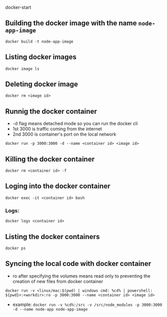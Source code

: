docker-start

## Building the docker image with the name `node-app-image`

`docker build -t node-app-image`

## Listing docker images

`docker image ls`

## Deleting docker image

`docker rm <image id> `

## Runnig the docker container
- -d flag means detached mode so you can run the docker cli
- 1st 3000 is traffic coming from the internet
- 2nd 3000 is container's port on the local network

`docker run -p 3000:3000 -d --name <container id> <image id>`

## Killing the docker container

`docker rm <container id> -f`

## Loging into the docker container

`docker exec -it <container id> bash`

### Logs:

`docker logs <container id>`

## Listing the docker containers

`docker ps`

## Syncing the local code with docker container

- ro after specifying the volumes means read only to preventing the creation of new files from docker container

`docker run -v <linux/mac:$(pwd) | windows cmd: %cd% | powershell: ${pwd}>:<workdir>:ro -p 3000:3000 --name <container id> <image id>`

- example:
`docker run -v %cd%:/src -v /src/node_modules -p 3000:3000 -d --name node-app node-app-image`
